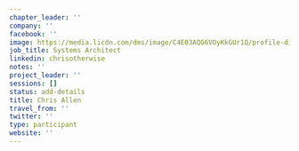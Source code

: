 ```yaml
---
chapter_leader: ''
company: ''
facebook: ''
image: https://media.licdn.com/dms/image/C4E03AQG6VOyKkGUr1Q/profile-displayphoto-shrink_800_800/0?e=1562803200&v=beta&t=NTMkfsG9uT33SyNUNI75vJ31Dby07whdXQzqS2S652w
job_title: Systems Architect
linkedin: chrisotherwise
notes: ''
project_leader: ''
sessions: []
status: add-details
title: Chris Allen
travel_from: ''
twitter: ''
type: participant
website: ''
---
```


<!-- put more details about participant here -->